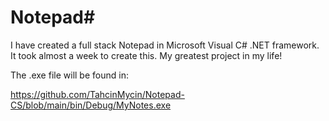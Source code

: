 # Notepad#


I have created a full stack Notepad in Microsoft Visual C# .NET framework.
It took almost a week to create this. My greatest project in my life!

The .exe file will be found in:

https://github.com/TahcinMycin/Notepad-CS/blob/main/bin/Debug/MyNotes.exe
